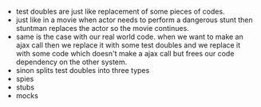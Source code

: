 * test doubles are just like replacement of some pieces of codes.
* just like in a movie when actor needs to perform a dangerous stunt then stuntman replaces the actor so the movie continues.
* same is the case with our real world code. when we want to make an ajax call then we replace it with some test doubles and we replace it with some code which doesn't make a ajax call but frees our code dependency on the other system.
* sinon splits test doubles into three types
* spies 
* stubs
* mocks
